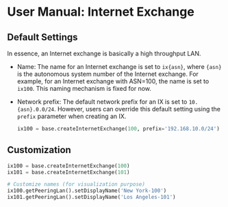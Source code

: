 # User Manual: Internet Exchange 


<a id="default-settings"></a>
## Default Settings

In essence, an Internet exchange is basically a high throughput LAN. 

- Name: The name for an Internet exchange 
is set to `ix{asn}`, where `{asn}` is the autonomous system number of 
the Internet exchange. For example, for an Internet exchange with ASN=100, 
the name is set to `ix100`. This naming mechanism is fixed for now. 

- Network prefix: The default network prefix for an IX is set to 
  `10.{asn}.0.0/24`. However, users can override this default 
  setting using the `prefix` parameter when creating an IX. 
  ```python
  ix100 = base.createInternetExchange(100, prefix='192.168.10.0/24')
  ```


<a id="customization"></a>
## Customization


```python
ix100 = base.createInternetExchange(100)
ix101 = base.createInternetExchange(101)

# Customize names (for visualization purpose)
ix100.getPeeringLan().setDisplayName('New York-100')
ix101.getPeeringLan().setDisplayName('Los Angeles-101')
```
